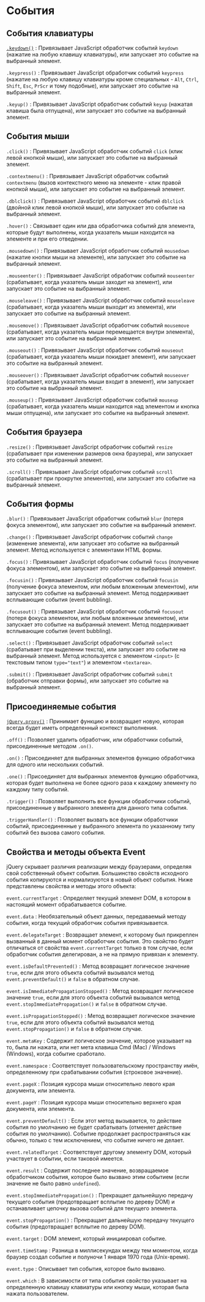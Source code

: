 # События

## События клавиатуры

[`.keydown()`](<.keydown().md>)
: Привязывает JavaScript обработчик событий `keydown` (нажатие на любую клавишу клавиатуры), или запускает это событие на выбранный элемент.

`.keypress()`
: Привязывает JavaScript обработчик событий `keypress` (нажатие на любую клавишу клавиатуры кроме специальных - `Alt`, `Ctrl`, `Shift`, `Esc`, `PrScr` и тому подобные), или запускает это событие на выбранный элемент.

`.keyup()`
: Привязывает JavaScript обработчик событий `keyup` (нажатая клавиша была отпущена), или запускает это событие на выбранный элемент.

## События мыши

`.click()`
: Привязывает JavaScript обработчик событий `click` (клик левой кнопкой мыши), или запускает это событие на выбранный элемент.

`.contextmenu()`
: Привязывает JavaScript обработчик событий `contextmenu` (вызов контекстного меню на элементе - клик правой кнопкой мыши), или запускает это событие на выбранный элемент.

`.dblclick()`
: Привязывает JavaScript обработчик событий `dblclick` (двойной клик левой кнопкой мыши), или запускает это событие на выбранный элемент.

`.hover()`
: Связывает один или два обработчика событий для элемента, которые будут выполнены, когда указатель мыши находится на элементе и при его отведении.

`.mousedown()`
: Привязывает JavaScript обработчик событий `mousedown` (нажатие кнопки мыши на элементе), или запускает это событие на выбранный элемент.

`.mouseenter()`
: Привязывает JavaScript обработчик событий `mouseenter` (срабатывает, когда указатель мыши заходит на элемент), или запускает это событие на выбранный элемент.

`.mouseleave()`
: Привязывает JavaScript обработчик событий `mouseleave` (срабатывает, когда указатель мыши выходит из элемента), или запускает это событие на выбранный элемент.

`.mousemove()`
: Привязывает JavaScript обработчик событий `mousemove` (срабатывает, когда указатель мыши перемещается внутри элемента), или запускает это событие на выбранный элемент.

`.mouseout()`
: Привязывает JavaScript обработчик событий `mouseout` (срабатывает, когда указатель мыши покидает элемент), или запускает это событие на выбранный элемент.

`.mouseover()`
: Привязывает JavaScript обработчик событий `mouseover` (срабатывает, когда указатель мыши входит в элемент), или запускает это событие на выбранный элемент.

`.mouseup()`
: Привязывает JavaScript обработчик событий `mouseup` (срабатывает, когда указатель мыши находится над элементом и кнопка мыши отпущена), или запускает это событие на выбранный элемент.

## События браузера

`.resize()`
: Привязывает JavaScript обработчик событий `resize` (срабатывает при изменении размеров окна браузера), или запускает это событие на выбранный элемент.

`.scroll()`
: Привязывает JavaScript обработчик событий `scroll` (срабатывает при прокрутке элементов), или запускает это событие на выбранный элемент.

## События формы

`.blur()`
: Привязывает JavaScript обработчик событий `blur` (потеря фокуса элементом), или запускает это событие на выбранный элемент.

`.change()`
: Привязывает JavaScript обработчик событий `change` (изменение элемента), или запускает это событие на выбранный элемент. Метод используется с элементами HTML формы.

`.focus()`
: Привязывает JavaScript обработчик событий `focus` (получение фокуса элементом), или запускает это событие на выбранный элемент.

`.focusin()`
: Привязывает JavaScript обработчик событий `focusin` (получение фокуса элементом, или любым вложенным элементом), или запускает это событие на выбранный элемент. Метод поддерживает всплывающие события (event bubbling).

`.focusout()`
: Привязывает JavaScript обработчик событий `focusout` (потеря фокуса элементом, или любым вложенным элементом), или запускает это событие на выбранный элемент. Метод поддерживает всплывающие события (event bubbling).

`.select()`
: Привязывает JavaScript обработчик событий `select` (срабатывает при выделении текста), или запускает это событие на выбранный элемент. Метод используется с элементом `<input>` (с текстовым типом `type="text"`) и элементом `<textarea>`.

`.submit()`
: Привязывает JavaScript обработчик событий `submit` (обработчик отправки формы), или запускает это событие на выбранный элемент.

## Присоединяемые события

[`jQuery.proxy()`](<jquery.proxy().md>)
: Принимает функцию и возвращает новую, которая всегда будет иметь определенный контекст выполнения.

`.off()`
: Позволяет удалить обработчик, или обработчики событий, присоединенные методом `.on()`.

`.on()`
: Приcоединяет для выбранных элементов функцию обработчика для одного или нескольких событий.

`.one()`
: Приcоединяет для выбранных элементов функцию обработчика, которая будет выполнена не более одного раза к каждому элементу по каждому типу событий.

`.trigger()`
: Позволяет выполнить все функции обработчики событий, присоединенные у выбранного элемента для данного типа события.

`.triggerHandler()`
: Позволяет вызвать все функции обработчики событий, присоединенные у выбранного элемента по указанному типу событий без вызова самого события.

## Свойства и методы объекта Event

jQuery скрывает различия реализации между браузерами, определяя свой собственный объект события. Большинство свойств исходного события копируются и нормализуются в новый объект события. Ниже представлены свойства и методы этого объекта:

`event.currentTarget`
: Определяет текущий элемент DOM, в котором в настоящий момент обрабатывается событие.

`event.data`
: Необязательный объект данных, передаваемый методу события, когда текущий обработчик события привязывается.

`event.delegateTarget`
: Возвращает элемент, к которому был прикреплен вызванный в данный момент обработчик события. Это свойство будет отличаться от свойства `event.currentTarget` только в том случае, если обработчик события делегирован, а не на прямую привязан к элементу.

`event.isDefaultPrevented()`
: Метод возвращает логическое значение `true`, если для этого объекта событий вызывался метод `event.preventDefault()` и `false` в обратном случае.

`event.isImmediatePropagationStopped()`
: Метод возвращает логическое значение `true`, если для этого объекта событий вызывался метод `event.stopImmediatePropagation()` и `false` в обратном случае.

`event.isPropagationStopped()`
: Метод возвращает логическое значение `true`, если для этого объекта событий вызывался метод `event.stopPropagation()` и `false` в обратном случае.

`event.metaKey`
: Содержит логическое значение, которое указывает на то, была ли нажата, или нет мета клавиша Сmd (Mac) / Windows (Windows), когда событие сработало.

`event.namespace`
: Соответствует пользовательскому пространству имён, определенному при срабатывании события (строковое значение).

`event.pageX`
: Позиция курсора мыши относительно левого края документа, или элемента.

`event.pageY`
: Позиция курсора мыши относительно верхнего края документа, или элемента.

`event.preventDefault()`
: Если этот метод вызывается, то действие события по умолчанию не будет срабатывать (отменяет действие события по умолчанию). Событие продолжает распространяться как обычно, только с тем исключением, что событие ничего не делает.

`event.relatedTarget`
: Соответствует другому элементу DOM, который участвует в событии, если таковой имеется.

`event.result`
: Содержит последнее значение, возвращаемое обработчиком события, которое было вызвано этим событием (если значение не было равно `undefined`).

`event.stopImmediatePropagation()`
: Прекращает дальнейшую передачу текущего события (предотвращает всплытие по дереву DOM) и останавливает цепочку вызова событий для текущего элемента.

`event.stopPropagation()`
: Прекращает дальнейшую передачу текущего события (предотвращает всплытие по дереву DOM).

`event.target`
: DOM элемент, который инициировал событие.

`event.timeStamp`
: Разница в миллисекундах между тем моментом, когда браузер создал событие и полуночи 1 января 1970 года (Unix-время).

`event.type`
: Описывает тип события, которое было вызвано.

`event.which`
: В зависимости от типа события свойство указывает на определенную клавишу клавиатуры или кнопку мыши, которая была нажата пользователем.
